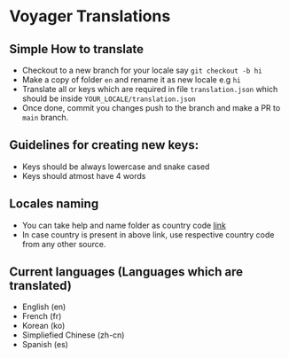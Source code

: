 # Voyager Translations

## Simple How to translate

- Checkout to a new branch for your locale say `git checkout -b hi`
- Make a copy of folder `en` and rename it as new locale e.g `hi`
- Translate all or keys which are required in file `translation.json` which should be inside `YOUR_LOCALE/translation.json`
- Once done, commit you changes push to the branch and make a PR to `main` branch.

## Guidelines for creating new keys:
- Keys should be always lowercase and snake cased
- Keys should atmost have 4 words

## Locales naming

- You can take help and name folder as country code [link](https://www.w3.org/International/O-charset-lang.html)
- In case country is present in above link, use respective country code from any other source.

## Current languages (Languages which are translated)

- English (en)
- French (fr)
- Korean (ko)
- Simpliefied Chinese (zh-cn)
- Spanish (es)
